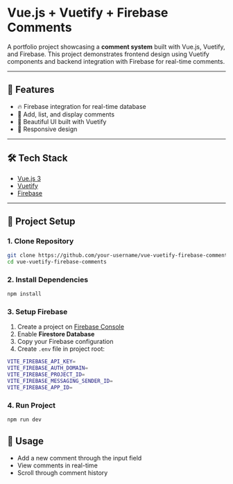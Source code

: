 # Vue.js + Vuetify + Firebase Comments

A portfolio project showcasing a **comment system** built with Vue.js, Vuetify, and Firebase. This project demonstrates frontend design using Vuetify components and backend integration with Firebase for real-time comments.

---

## 🚀 Features

- 🔥 Firebase integration for real-time database
- 💬 Add, list, and display comments
- 🎨 Beautiful UI built with Vuetify
- 📱 Responsive design

---

## 🛠️ Tech Stack

- [Vue.js 3](https://vuejs.org/)
- [Vuetify](https://vuetifyjs.com/)
- [Firebase](https://firebase.google.com/)

---

## 📂 Project Setup

### 1. Clone Repository

```bash
git clone https://github.com/your-username/vue-vuetify-firebase-comments.git
cd vue-vuetify-firebase-comments
```

### 2. Install Dependencies

```bash
npm install
```

### 3. Setup Firebase

1. Create a project on [Firebase Console](https://console.firebase.google.com/)
2. Enable **Firestore Database**
3. Copy your Firebase configuration
4. Create `.env` file in project root:

```bash
VITE_FIREBASE_API_KEY=
VITE_FIREBASE_AUTH_DOMAIN=
VITE_FIREBASE_PROJECT_ID=
VITE_FIREBASE_MESSAGING_SENDER_ID=
VITE_FIREBASE_APP_ID=
```

### 4. Run Project

```bash
npm run dev
```

## 📖 Usage

- Add a new comment through the input field
- View comments in real-time
- Scroll through comment history
